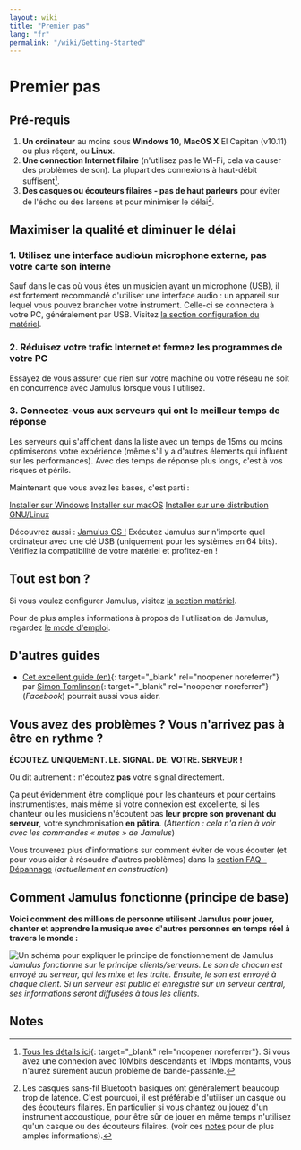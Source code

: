 ```yaml
---
layout: wiki
title: "Premier pas"
lang: "fr"
permalink: "/wiki/Getting-Started"
---
```


# Premier pas

## Pré-requis

1. **Un ordinateur** au moins sous **Windows 10**, **MacOS X** El Capitan (v10.11) ou plus réçent, ou **Linux**.
1. **Une connection Internet filaire** (n'utilisez pas le Wi-Fi, cela va causer des problèmes de son). La plupart des connexions à haut-débit suffisent[^1].
1. **Des casques ou écouteurs filaires - pas de haut parleurs** pour éviter de l'écho ou des larsens et pour minimiser le délai[^2].

## Maximiser la qualité et diminuer le délai

### 1. Utilisez une interface audio∕un microphone externe, pas votre carte son interne

Sauf dans le cas où vous êtes un musicien ayant un microphone (USB), il est fortement recommandé d'utiliser une interface audio : un appareil sur lequel vous pouvez brancher votre instrument. Celle-ci se connectera à votre PC, généralement par USB. Visitez [la section configuration du matériel](Hardware-Setup).

### 2. Réduisez votre trafic Internet et fermez les programmes de votre PC

Essayez de vous assurer que rien sur votre machine ou votre réseau ne soit en concurrence avec Jamulus lorsque vous l'utilisez.

### 3. Connectez-vous aux serveurs qui ont le meilleur temps de réponse

Les serveurs qui s'affichent dans la liste avec un temps de 15ms ou moins optimiserons votre expérience (même s'il y a d'autres éléments qui influent sur les performances). Avec des temps de réponse plus longs, c'est à vos risques et périls.

Maintenant que vous avez les bases, c'est parti :

<div class="fx-row fx-row-start-xs button-container">
  <a href="Installation-for-Windows" class="button fx-col-100-xs">Installer sur Windows</a>
  <a href="Installation-for-Macintosh" class="button fx-col-100-xs">Installer sur macOS</a>
  <a href="Installation-for-Linux" class="button fx-col-100-xs">Installer sur une distribution GNU/Linux</a>
</div>

Découvrez aussi : [Jamulus OS !](https://sourceforge.net/projects/jamulus-os/files/JamulusOS/) Exécutez Jamulus sur n'importe quel ordinateur avec une clé USB (uniquement pour les systèmes en 64 bits). Vérifiez la compatibilité de votre matériel et profitez-en !

## Tout est bon ?

Si vous voulez configurer Jamulus, visitez [la section matériel](Hardware-Setup).

Pour de plus amples informations à propos de l'utilisation de Jamulus, regardez [le mode d'emploi](https://github.com/corrados/jamulus/blob/master/src/res/homepage/manual.md).

## D'autres guides
* [Cet excellent guide (en)](https://www.facebook.com/notes/jamulus-online-musicianssingers-jamming/idiots-guide-to-jamulus-app/510044532903831/){: target="_blank" rel="noopener noreferrer"} par [Simon Tomlinson](https://www.facebook.com/simon.james.tomlinson?eid=ARBQoY3KcZAtS3pGdLJuqvQTeRSOo4gHdQZT7nNzOt1oPMGgZ4_3GERe-rOyH5PxsSHVYYXjWwcqd71a){: target="_blank" rel="noopener noreferrer"} (_Facebook_) pourrait aussi vous aider.

## Vous avez des problèmes ? Vous n'arrivez pas à être en rythme ?

**ÉCOUTEZ. UNIQUEMENT. LE. SIGNAL. DE. VOTRE. SERVEUR !**

Ou dit autrement : n'écoutez **pas** votre signal directement.

Ça peut évidemment être compliqué pour les chanteurs et pour certains instrumentistes, mais même si votre connexion est excellente, si les chanteur ou les musiciens n'écoutent pas **leur propre son provenant du serveur**, votre synchronisation **en pâtira**. (_Attention : cela n'a rien à voir avec les commandes « mutes » de Jamulus_)

Vous trouverez plus d'informations sur comment éviter de vous écouter (et pour vous aider à résoudre d'autres problèmes) dans la [section FAQ - Dépannage](Client-Troubleshooting) (_actuellement en construction_)

## Comment Jamulus fonctionne (principe de base)

**Voici comment des millions de personne utilisent Jamulus pour jouer, chanter et apprendre la musique avec d'autres personnes en temps réel à travers le monde :**

![Un schéma pour expliquer le principe de fonctionnement de Jamulus](https://user-images.githubusercontent.com/44293594/99189852-b2351180-2763-11eb-96fc-660f5038a83c.png)
_Jamulus fonctionne sur le principe clients/serveurs. Le son de chacun est envoyé au serveur, qui les mixe et les traite. Ensuite, le son est envoyé à chaque client. Si un serveur est public et enregistré sur un serveur central, ses informations seront diffusées à tous les clients._

## Notes
[^1]: [Tous les détails ici](Network-Requirements){: target="_blank" rel="noopener noreferrer"}. Si vous avez une connexion avec 10Mbits descendants et 1Mbps montants, vous n'aurez sûrement aucun problème de bande-passante.
[^2]: Les casques sans-fil Bluetooth basiques ont généralement beaucoup trop de latence. C'est pourquoi, il est préférable d'utiliser un casque ou des écouteurs filaires. En particulier si vous chantez ou jouez d'un instrument accoustique, pour être sûr de jouer en même temps n'utilisez qu'un casque ou des écouteurs filaires. (voir ces [notes](Getting-Started#having-trouble-cant-keep-in-time) pour de plus amples informations).
